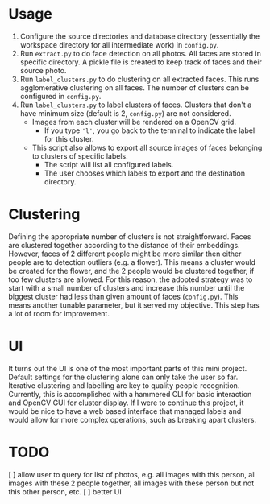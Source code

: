 # Usage

1. Configure the source directories and database directory (essentially the workspace directory for all intermediate work) in `config.py`.
2. Run `extract.py` to do face detection on all photos. All faces are stored in specific directory. A pickle file is created to keep track of faces and their source photo.
3. Run `label_clusters.py` to do clustering on all extracted faces. This runs agglomerative clustering on all faces. The number of clusters can be configured in `config.py`.
4. Run `label_clusters.py` to label clusters of faces. Clusters that don't a have minimum size (default is 2, `config.py`) are not considered.
    - Images from each cluster will be rendered on a OpenCV grid.
        - If you type `'l'`, you go back to the terminal to indicate the label for this cluster.
    - This script also allows to export all source images of faces belonging to clusters of specific labels.
        - The script will list all configured labels.
        - The user chooses which labels to export and the destination directory.


# Clustering

Defining the appropriate number of clusters is not straightforward.
Faces are clustered together according to the distance of their embeddings.
However, faces of 2 different people might be more similar then either people are to detection outliers (e.g. a flower).
This means a cluster would be created for the flower, and the 2 people would be clustered together, if too few clusters are allowed.
For this reason, the adopted strategy was to start with a small number of clusters and increase this number until the biggest cluster had less than given amount of faces (`config.py`).
This means another tunable parameter, but it served my objective.
This step has a lot of room for improvement.

# UI

It turns out the UI is one of the most important parts of this mini project.
Default settings for the clustering alone can only take the user so far.
Iterative clustering and labelling are key to quality people recognition.
Currently, this is accomplished with a hammered CLI for basic interaction and OpenCV GUI for cluster display.
If I were to continue this project, it would be nice to have a web based interface that managed labels and would allow for more complex operations, such as breaking apart clusters.


# TODO

[ ] allow user to query for list of photos, e.g. all images with this person, all images with these 2 people together, all images with these person but not this other person, etc. 
[ ] better UI

